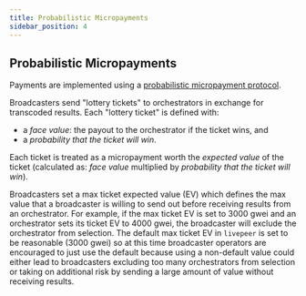 ```yaml
---
title: Probabilistic Micropayments
sidebar_position: 4
---
```



## Probabilistic Micropayments

Payments are implemented using a
[probabilistic micropayment protocol](https://medium.com/livepeer-blog/streamflow-probabilistic-micropayments-f3a647672462).

Broadcasters send "lottery tickets" to orchestrators in exchange for transcoded
results. Each "lottery ticket" is defined with:

- a _face value_: the payout to the orchestrator if the ticket wins, and
- a _probability that the ticket will win_.

Each ticket is treated as a micropayment worth the _expected value_ of the
ticket (calculated as: _face value_ multiplied by _probability that the ticket
will win_).

Broadcasters set a max ticket expected value (EV) which defines the max value
that a broadcaster is willing to send out before receiving results from an
orchestrator. For example, if the max ticket EV is set to 3000 gwei and an
orchestrator sets its ticket EV to 4000 gwei, the broadcaster will exclude the
orchestrator from selection. The default max ticket EV in `livepeer` is set to
be reasonable (3000 gwei) so at this time broadcaster operators are encouraged
to just use the default because using a non-default value could either lead to
broadcasters excluding too many orchestrators from selection or taking on
additional risk by sending a large amount of value without receiving results.
